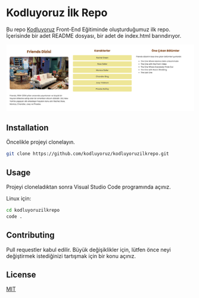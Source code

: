 # Kodluyoruz İlk Repo

Bu repo [Kodluyoruz](https://www.kodluyoruz.org/) Front-End Eğitiminde oluşturduğumuz ilk repo. İçerisinde bir adet README dosyası, bir adet de index.html barındırıyor.

![Proje Görseli](./assets/images/friends-ss.png)

## Installation

Öncelikle projeyi clonelayın.

```bash
git clone https://github.com/kodluyoruz/kodluyoruzilkrepo.git
```
## Usage

Projeyi cloneladıktan sonra Visual Studio Code programında açınız.

Linux için:
```bash
cd kodluyoruzilkrepo
code .
```

## Contributing

Pull requestler kabul edilir. Büyük değişiklikler için, lütfen önce neyi değiştirmek istediğinizi tartışmak için bir konu açınız.

## License

[MIT](https://choosealicense.com/licenses/mit/)